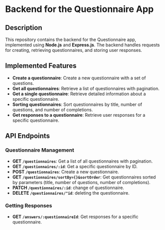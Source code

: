 # Backend for the Questionnaire App

## Description

This repository contains the backend for the Questionnaire app, implemented using **Node.js** and **Express.js**. The backend handles requests for creating, retrieving questionnaires, and storing user responses.

## Implemented Features

- **Create a questionnaire**: Create a new questionnaire with a set of questions.
- **Get all questionnaires**: Retrieve a list of questionnaires with pagination.
- **Get a single questionnaire**: Retrieve detailed information about a specific questionnaire.
- **Sorting questionnaires**: Sort questionnaires by title, number of questions, and number of completions.
- **Get responses to a questionnaire**: Retrieve user responses for a specific questionnaire.

## API Endpoints

### Questionnaire Management

- **GET `/questionnaires`**: Get a list of all questionnaires with pagination.
- **GET `/questionnaires/:id`**: Get a specific questionnaire by ID.
- **POST `/questionnaires`**: Create a new questionnaire.
- **GET `/questionnaires/sortBy={}&sortOrder`**: Get questionnaires sorted by parameters (title, number of questions, number of completions).
- **PATCH `/questionnaires/:id`**: change of questionnaire.
- **DELETE `/questionnaires/"id`**: deleting the questionnaire.

### Getting Responses

- **GET `/answers/:questionnaireId`**: Get responses for a specific questionnaire.
